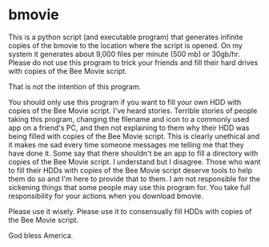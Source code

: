 # bmovie
This is a python script (and executable program) that generates infinite copies of the bmovie to the location where the script is opened. 
On my system it generates about 9,000 files per minute (500 mb) or 30gb/hr. Please do not use this program to trick 
your friends and fill their hard drives with copies of the Bee Movie script. 

That is not the intention of this program. 

You should only use this program if you want to fill your own HDD with copies of the Bee Movie script. I've heard 
stories. Terrible stories of people taking this program, changing the filename and icon to a commonly used app on a 
friend's PC, and then not explaining to them why their HDD was being filled with copies of the Bee Movie script. This 
is clearly unethical and it makes me sad every time someone messages me telling me that they have done it. Some say 
that there shouldn't be an app to fill a directory with copies of the Bee Movie script. I understand but I disagree. 
Those who want to fill their HDDs with copies of the Bee Movie script deserve tools to help them do so and I'm here 
to provide that to them. I am not responsible for the sickening things that some people may use this program for. You 
take full responsibility for your actions when you download bmovie. 

Please use it wisely. Please use it to consensually fill HDDs with copies of the Bee Movie script. 

God bless America.
